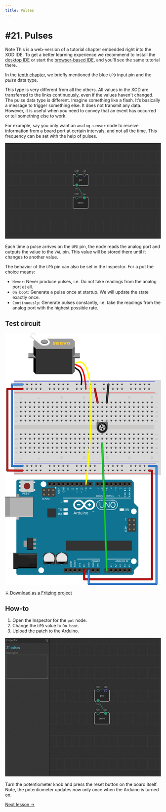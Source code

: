 ```yaml
---
title: Pulses
---
```


# #21. Pulses

<div class="ui segment note">
<span class="ui ribbon label">Note</span>
This is a web-version of a tutorial chapter embedded right into the XOD IDE.
To get a better learning experience we recommend to install the
<a href="/downloads/">desktop IDE</a> or start the
<a href="/ide/">browser-based IDE</a>, and you’ll see the same tutorial there.
</div>

In the [tenth chapter](../10-math/), we briefly mentioned the blue `UPD` input
pin and the *pulse* data type.

This type is very different from all the others. All values in the XOD are
transferred to the links continuously, even if the values haven't changed.  The
pulse data type is different. Imagine something like a flash. It’s basically a
message to trigger something else. It does not transmit any data. However, it
is useful when you need to convey that an event has occurred or tell something
else to work.

For example, say you only want an `analog-sensor` node to receive information
from a board port at certain intervals, and not all the time. This frequency
can be set with the help of pulses.

![Patch](./patch.png)

Each time a pulse arrives on the `UPD` pin, the node reads the analog port and
outputs the value to the `VAL` pin. This value will be stored there until it
changes to another value.

The behavior of the `UPD` pin can also be set in the Inspector. For a pot the
choice means:

* `Never`: Never produce pulses, i.e. Do not take readings from the analog port
  at all.
* `On boot`: Generate a pulse once at startup. We will update the state exactly
  once.
* `Continuously`: Generate pulses constantly, i.e. take the readings from the
  analog port with the highest possible rate.

## Test circuit

![Circuit](./circuit.fz.png)

[↓ Download as a Fritzing project](./circuit.fzz)

## How-to

1. Open the Inspector for the `pot` node.
2. Change the `UPD` value to `On boot`.
3. Upload the patch to the Arduino.

![Screencast](./screencast.gif)

Turn the potentiometer knob and press the reset button on the board itself.
Note, the potentiometer updates now only once when the Arduino is turned on.

[Next lesson →](../22-clock/)
